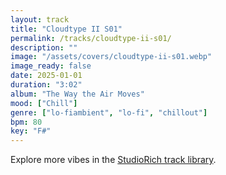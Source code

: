 ```yaml
---
layout: track
title: "Cloudtype II S01"
permalink: /tracks/cloudtype-ii-s01/
description: ""
image: "/assets/covers/cloudtype-ii-s01.webp"
image_ready: false
date: 2025-01-01
duration: "3:02"
album: "The Way the Air Moves"
mood: ["Chill"]
genre: ["lo-fiambient", "lo-fi", "chillout"]
bpm: 80
key: "F#"
---
```


Explore more vibes in the [StudioRich track library](/tracks/).
